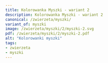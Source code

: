 ```yaml
---
title: Kolorowanka Myszki - wariant 2
description: Kolorowanka Myszki - wariant 2
canonical: /zwierzeta/myszki/
variant_of: myszki
image: /zwierzeta/myszki/2/myszki-2.svg
pdf: /zwierzeta/myszki/2/myszki-2.pdf
alt: "Kolorowanki myszki"
tags:
- zwierzeta
- myszki
---
```

